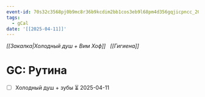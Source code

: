 ```yaml
---
event-id: 70s32c3568pj0b9mc8r36b9kcdim2bb1cos3eb9l68pm4d356gqjicpncc_20250411T022500Z
tags:
  - gCal
date: '[[2025-04-11]]'
---
```

*[[Закалка|Холодный душ + Вим Хоф]]*
 
*[[Гигиена]]*
# GC: Рутина
- [ ] Холодный душ + зубы ⏳ 2025-04-11
